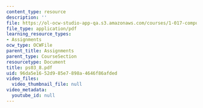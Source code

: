 ```yaml
---
content_type: resource
description: ''
file: https://ol-ocw-studio-app-qa.s3.amazonaws.com/courses/1-017-computing-and-data-analysis-for-environmental-applications-fall-2003/96da5e1652d985e7898a4646f86afded_ps03_8.pdf
file_type: application/pdf
learning_resource_types:
- Assignments
ocw_type: OCWFile
parent_title: Assignments
parent_type: CourseSection
resourcetype: Document
title: ps03_8.pdf
uid: 96da5e16-52d9-85e7-898a-4646f86afded
video_files:
  video_thumbnail_file: null
video_metadata:
  youtube_id: null
---
```

